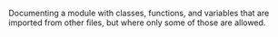 Documenting a module with classes, functions, and variables that are
imported from other files, but where only some of those are allowed.

